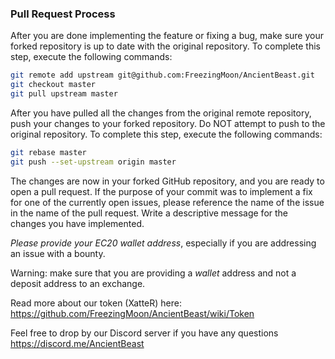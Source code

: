 ### Pull Request Process

After you are done implementing the feature or fixing a bug, make sure your forked repository 
is up to date with the original repository. To complete this step, execute the following commands:

```sh
git remote add upstream git@github.com:FreezingMoon/AncientBeast.git
git checkout master
git pull upstream master
```

After you have pulled all the changes from the original remote repository, push your changes 
to your forked repository. Do NOT attempt to push to the original repository. 
To complete this step, execute the following commands:

```sh
git rebase master
git push --set-upstream origin master
```

The changes are now in your forked GitHub repository, and you are ready to open a pull request. If the purpose 
of your commit was to implement a fix for one of the currently open issues, please reference the name of 
the issue in the name of the pull request. Write a descriptive message for the changes you have implemented. 

*Please provide your EC20 wallet address*, especially if you are addressing an issue with a bounty.

Warning: make sure that you are providing a *wallet* address and not a deposit address to an exchange.

Read more about our token (XatteR) here: https://github.com/FreezingMoon/AncientBeast/wiki/Token

Feel free to drop by our Discord server if you have any questions https://discord.me/AncientBeast
